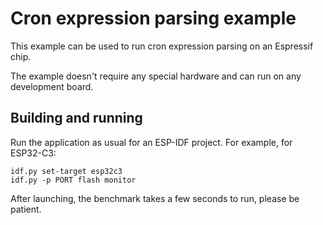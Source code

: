 # Cron expression parsing example

This example can be used to run cron expression parsing on an Espressif chip.

The example doesn't require any special hardware and can run on any development board.

## Building and running

Run the application as usual for an ESP-IDF project. For example, for ESP32-C3:
```
idf.py set-target esp32c3
idf.py -p PORT flash monitor
```

After launching, the benchmark takes a few seconds to run, please be patient.
